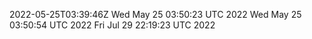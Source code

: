 2022-05-25T03:39:46Z
Wed May 25 03:50:23 UTC 2022
Wed May 25 03:50:54 UTC 2022
Fri Jul 29 22:19:23 UTC 2022

